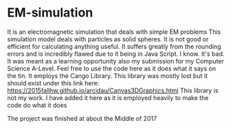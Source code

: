 # EM-simulation
It is an electromagnetic simulation that deals with simple EM problems
This simulation model deals with particles as solid spheres. It is not good or efficient for calculating anything useful. It suffers greatly from the rounding
errors and is incredibly flawed due to it being in Java Script. I know. It's bad. It was meant as a learning opportunity also my submission for my Computer Science A-Level. Feel free to use the code here as it does what it says on the tin. It employs the Cango Library. This library was mostly lost but it should exist under this
link here: https://2015fallhw.github.io/arcidau/Canvas3DGraphics.html
This library is not my work. I have added it here as it is employed heavily to make the code do what it does

The project was finished at about the Middle of 2017
